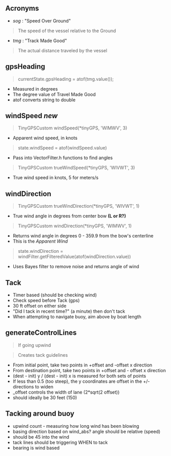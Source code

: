## Acronyms

* _sog_ : "Speed Over Ground"
> The speed of the vessel relative to the Ground
* _tmg_ : "Track Made Good"
> The actual distance traveled by the vessel

## gpsHeading

> currentState.gpsHeading = atof(tmg.value());

* Measured in degrees
* The degree value of Travel Made Good
* atof converts string to double

## __windSpeed__ _new_

> TinyGPSCustom windSpeed(*tinyGPS, 'WIMWV', 3)

* Apparent wind speed, in knots

> state.windSpeed = atof(windSpeed.value)

* Pass into VectorFilter.h functions to find angles

> TinyGPSCustom trueWindSpeed(*tinyGPS, 'WIVWT', 3)

* True wind speed in knots, 5 for meters/s

## windDirection

> TinyGPSCustom trueWindDirection(*tinyGPS, 'WIVWT', 1)

* True wind angle in degrees from center bow __(L or R?)__

> TinyGPSCustom windDirection(*tinyGPS, 'WIMWV', 1)

* Returns wind angle in degrees 0 - 359.9 from the bow's centerline
* This is the _Apparent Wind_

> state.windDirection = windFilter.getFilteredValue(atof(windDirection.value))

* Uses Bayes filter to remove noise and returns angle of wind

## Tack

* Timer based (should be checking wind)
* Check speed before Tack (gps)
* 30 ft offset on either side
* "Did I tack in recent time?" (a minute) then don't tack
* When attempting to navigate buoy, aim above by boat length

## generateControlLines

>If going upwind

>Creates tack guidelines

* From initial point, take two points in +offset and -offset x direction
* From destination point, take two points in +offset and - offset x direction
* (dest - init) y  / (dest - init) x is measured for both sets of points
* If less than 0.5 (too steep), the y coordinates are offset in the +/- directions to widen
* \_offset controls the width of lane (2*sqrt(2 offset))
* should ideally be 30 feet (150)


## Tacking around buoy

* upwind count - measuring how long wind has been blowing
* basing direction based on wind_abs? angle should be relative (speed)
* should be 45 into the wind
* tack lines should be triggering WHEN to tack
* bearing is wind based

